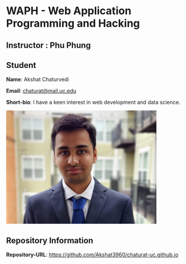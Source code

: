 # WAPH - Web Application Programming and Hacking
## Instructor : Phu Phung
## Student
**Name**: Akshat Chaturvedi

**Email**: chaturat@mail.uc.edu

**Short-bio**: I have a keen interest in web development and data science.

![Akshat's headshot](../../images/Headshot.jpg) 

## Repository Information

**Repository-URL**: https://github.com/Akshat3960/chaturat-uc.github.io 

